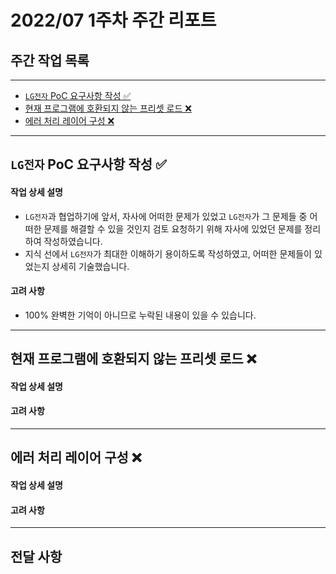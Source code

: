 # 2022/07 1주차 주간 리포트

## 주간 작업 목록

---

- [`LG전자` PoC 요구사항 작성 ✅](#lg전자-poc-요구사항-작성-)
- [현재 프로그램에 호환되지 않는 프리셋 로드 ❌](#현재-프로그램에-호환되지-않는-프리셋-로드-)
- [에러 처리 레이어 구성 ❌](#에러-처리-레이어-구성-)

---

## `LG전자` PoC 요구사항 작성 ✅

#### 작업 상세 설명

- `LG전자`과 협업하기에 앞서, 자사에 어떠한 문제가 있었고 `LG전자`가 그 문제들 중 어떠한 문제를 해결할 수 있을 것인지 검토 요청하기 위해 자사에 있었던 문제를 정리하여 작성하였습니다.
- 지식 선에서 `LG전자`가 최대한 이해하기 용이하도록 작성하였고, 어떠한 문제들이 있었는지 상세히 기술했습니다.

#### 고려 사항

- 100% 완벽한 기억이 아니므로 누락된 내용이 있을 수 있습니다.

---

## 현재 프로그램에 호환되지 않는 프리셋 로드 ❌

#### 작업 상세 설명

#### 고려 사항

---

## 에러 처리 레이어 구성 ❌

#### 작업 상세 설명

#### 고려 사항

---

## 전달 사항
